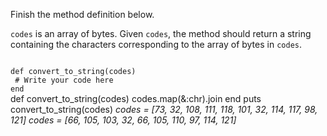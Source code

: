 Finish the method definition below.

`codes` is an array of bytes. Given `codes`, the method should return a string containing the characters corresponding to the array of bytes in `codes`.

<codeblock language="ruby" type="exercise" testMode="multipleInput">
<code>
def convert_to_string(codes)
 # Write your code here
end
</code>

<solution>
def convert_to_string(codes)
  codes.map(&:chr).join
end
</solution>

<testcases>
<caller>
puts convert_to_string(codes)
</caller>
<testcase>
<i>
codes = [73, 32, 108, 111, 118, 101, 32, 114, 117, 98, 121]
</i>
</testcase>
<testcase>
<i>
codes = [66, 105, 103, 32, 66, 105, 110, 97, 114, 121]
</i>
</testcase>
</testcases>
</codeblock>
